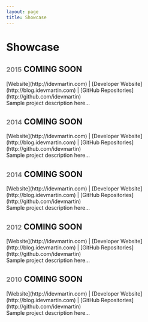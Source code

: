 ```yaml
---
layout: page
title: Showcase
---
```


# Showcase

<h2><small style="color:#797979;">2015</small>  COMING SOON</h2>
[Website](http://idevmartin.com) | [Developer Website](http://blog.idevmartin.com) | [GitHub Repositories](http://github.com/idevmartin)<br>
Sample project description here...</br>

<h2><small style="color:#797979;">2014</small>  COMING SOON</h2>
[Website](http://idevmartin.com) | [Developer Website](http://blog.idevmartin.com) | [GitHub Repositories](http://github.com/idevmartin)<br>
Sample project description here...</br>

<h2><small style="color:#797979;">2014</small>  COMING SOON</h2>
[Website](http://idevmartin.com) | [Developer Website](http://blog.idevmartin.com) | [GitHub Repositories](http://github.com/idevmartin)<br>
Sample project description here...</br>

<h2><small style="color:#797979;">2012</small>  COMING SOON</h2>
[Website](http://idevmartin.com) | [Developer Website](http://blog.idevmartin.com) | [GitHub Repositories](http://github.com/idevmartin)<br>
Sample project description here...</br>

<h2><small style="color:#797979;">2010</small>  COMING SOON</h2>
[Website](http://idevmartin.com) | [Developer Website](http://blog.idevmartin.com) | [GitHub Repositories](http://github.com/idevmartin)<br>
Sample project description here...</br>